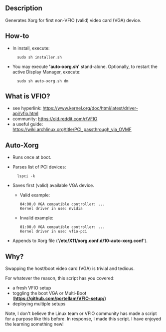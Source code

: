 ## Description
Generates Xorg for first non-VFIO (valid) video card (VGA) device.

## How-to
* In install, execute:
 
        sudo sh installer.sh
* You may execute **'auto-xorg.sh'** stand-alone. Optionally, to restart the active Display Manager, execute:

        sudo sh auto-xorg.sh dm

## What is VFIO?
* see hyperlink:    https://www.kernel.org/doc/html/latest/driver-api/vfio.html
* community:        https://old.reddit.com/r/VFIO
* a useful guide:   https://wiki.archlinux.org/title/PCI_passthrough_via_OVMF

## Auto-Xorg
* Runs once at boot.
* Parses list of PCI devices:

        lspci -k
* Saves first (valid) available VGA device.
  * Valid example:

        04:00.0 VGA compatible controller: ...
        Kernel driver in use: nvidia
  * Invalid example:

        01:00.0 VGA compatible controller: ...
        Kernel driver in use: vfio-pci
* Appends to Xorg file (**'/etc/X11/xorg.conf.d/10-auto-xorg.conf'**).

## Why?
Swapping the host/boot video card (VGA) is trivial and tedious.

For whatever the reason, this script has you covered:
* a fresh VFIO setup
* toggling the boot VGA or Multi-Boot (**https://github.com/portellam/VFIO-setup/**)
* deploying multiple setups

Note, I don't believe the Linux team or VFIO community has made a script for a purpose like this before. In response, I made this script. I have enjoyed the learning something new!
